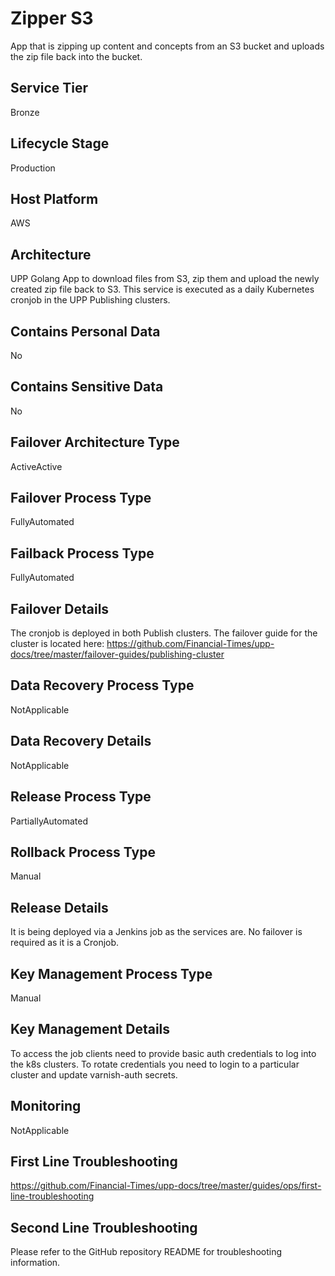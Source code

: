 <!--
    Written in the format prescribed by https://github.com/Financial-Times/runbook.md.
    Any future edits should abide by this format.
-->

# Zipper S3

App that is zipping up content and concepts from an S3 bucket and uploads the zip file back into the bucket.

## Service Tier

Bronze

## Lifecycle Stage

Production

## Host Platform

AWS

## Architecture

UPP Golang App to download files from S3, zip them and upload the newly created zip file back to S3. This service is executed as a daily Kubernetes cronjob in the UPP Publishing clusters.

## Contains Personal Data

No

## Contains Sensitive Data

No

## Failover Architecture Type

ActiveActive

## Failover Process Type

FullyAutomated

## Failback Process Type

FullyAutomated

## Failover Details

The cronjob is deployed in both Publish clusters. The failover guide for the cluster is located here: <https://github.com/Financial-Times/upp-docs/tree/master/failover-guides/publishing-cluster>

## Data Recovery Process Type

NotApplicable

## Data Recovery Details

NotApplicable

## Release Process Type

PartiallyAutomated

## Rollback Process Type

Manual

## Release Details

It is being deployed via a Jenkins job as the services are. No failover is required as it is a Cronjob.

## Key Management Process Type

Manual

## Key Management Details

To access the job clients need to provide basic auth credentials to log into the k8s clusters. To rotate credentials you need to login to a particular cluster and update varnish-auth secrets.

## Monitoring

NotApplicable

## First Line Troubleshooting

<https://github.com/Financial-Times/upp-docs/tree/master/guides/ops/first-line-troubleshooting>

## Second Line Troubleshooting

Please refer to the GitHub repository README for troubleshooting information.

